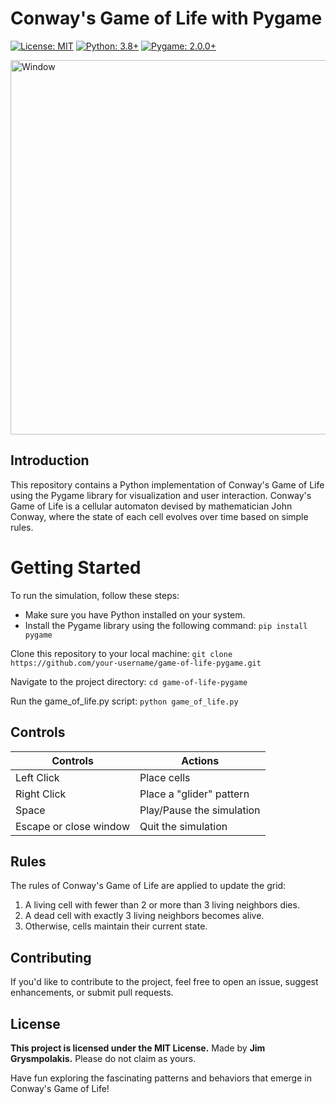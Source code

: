 # Conway's Game of Life with Pygame

[![License: MIT](https://img.shields.io/badge/License-MIT-yellow.svg)](https://opensource.org/licenses/MIT)
[![Python: 3.8+](https://img.shields.io/badge/Python-3.8%2B-blue.svg)](https://www.python.org/downloads/release)
[![Pygame: 2.0.0+](https://img.shields.io/badge/Pygame-2.0.0%2B-orange.svg)](https://www.pygame.org)

<img width="599" alt="Window" src="https://github.com/JimmyVS/Game-Of-Life/assets/96888699/b209b32f-15a3-41dc-ae63-537f2b050546">

## Introduction

This repository contains a Python implementation of Conway's Game of Life using the Pygame library for visualization and user interaction. Conway's Game of Life is a cellular automaton devised by mathematician John Conway, where the state of each cell evolves over time based on simple rules.

# Getting Started

To run the simulation, follow these steps:

- Make sure you have Python installed on your system.
- Install the Pygame library using the following command:
`pip install pygame`

Clone this repository to your local machine:
`git clone https://github.com/your-username/game-of-life-pygame.git`

Navigate to the project directory:
`cd game-of-life-pygame`

Run the game_of_life.py script:
`python game_of_life.py`

## Controls
| Controls | Actions |
| ------------- | ------------- |
| Left Click | Place cells |
| Right Click | Place a "glider" pattern |
| Space | Play/Pause the simulation |
| Escape or close window | Quit the simulation |

## Rules

The rules of Conway's Game of Life are applied to update the grid:

1. A living cell with fewer than 2 or more than 3 living neighbors dies.
2. A dead cell with exactly 3 living neighbors becomes alive.
3. Otherwise, cells maintain their current state.

## Contributing

If you'd like to contribute to the project, feel free to open an issue, suggest enhancements, or submit pull requests.

## License

**This project is licensed under the MIT License.**
Made by **Jim Grysmpolakis.** Please do not claim as yours.


Have fun exploring the fascinating patterns and behaviors that emerge in Conway's Game of Life!
